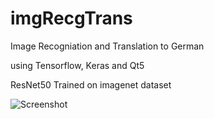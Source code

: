 # imgRecgTrans
Image Recogniation and Translation to German

using Tensorflow, Keras and Qt5

ResNet50 Trained on imagenet dataset

![Screenshot](https://i.imgur.com/zctsYZF.png)
